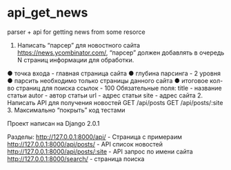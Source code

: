 # api_get_news
parser + api for getting news from some resorce


1. Написать “парсер” для новостного сайта https://news.ycombinator.com/, “парсер” должен добавлять в очередь N страниц информации для обработки.

● точка входа - главная страница сайта
● глубина парсинга - 2 уровня
● парсить необходимо только страницы данного сайта
● итоговое кол-во страниц для поиска ссылок - 100
Обязательные поля:
title - название статьи
autor - автор статьи
url - адрес статьи
site - адрес сайта
2. Написать API для получения новостей
GET /api/posts
GET /api/posts/:site
3. Максимально “покрыть” код тестами

Проект написан на Django 2.0.1





Разделы: 
		 http://127.0.0.1:8000/api/				   -				  Страница с примераим
		 http://127.0.0.1:8000/api/posts/          -                  API список новостей
		 http://127.0.0.1:8000/api/posts/:site     -                  API запрос по имени сайта
		 http://127.0.0.1:8000/search/             -                  страница поиска